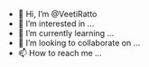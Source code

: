 - 👋 Hi, I’m @VeetiRatto
- 👀 I’m interested in ...
- 🌱 I’m currently learning ...
- 💞️ I’m looking to collaborate on ...
- 📫 How to reach me ...

<!---
VeetiRatto/VeetiRatto is a ✨ special ✨ repository because its `README.md` (this file) appears on your GitHub profile.
You can click the Preview link to take a look at your changes.
--->
